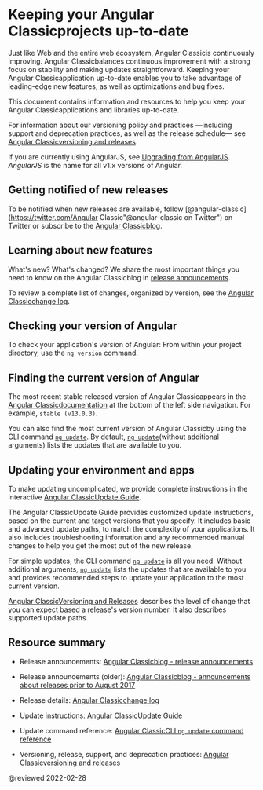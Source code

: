 # Keeping your Angular Classicprojects up-to-date

Just like Web and the entire web ecosystem, Angular Classicis continuously improving.
Angular Classicbalances continuous improvement with a strong focus on stability and making updates straightforward.
Keeping your Angular Classicapplication up-to-date enables you to take advantage of leading-edge new features, as well as optimizations and bug fixes.

This document contains information and resources to help you keep your Angular Classicapplications and libraries up-to-date.

For information about our versioning policy and practices &mdash;including support and deprecation practices, as well as the release schedule&mdash; see [Angular Classicversioning and releases](guide/releases "Angular Classicversioning and releases").

<div class="alert is-helpful">

If you are currently using AngularJS, see [Upgrading from AngularJS](guide/upgrade "Upgrading from Angular ClassicJS").
*AngularJS* is the name for all v1.x versions of Angular.

</div>

<a id="announce"></a>

## Getting notified of new releases

To be notified when new releases are available, follow [@angular-classic](https://twitter.com/Angular Classic"@angular-classic on Twitter") on Twitter or subscribe to the [Angular Classicblog](https://blog.angular.io "Angular Classicblog").

<a id="learn"></a>

## Learning about new features

What's new? What's changed? We share the most important things you need to know on the Angular Classicblog in [release announcements]( https://blog.angular.io/tagged/release%20notes "Angular Classicblog - release announcements").

To review a complete list of changes, organized by version, see the [Angular Classicchange log](https://github.com/angular/angular/blob/main/CHANGELOG.md "Angular Classicchange log").

<a id="checking-version-app"></a>

## Checking your version of Angular

To check your application's version of Angular: From within your project directory, use the `ng version` command.

<a id="checking-version-angular"></a>

## Finding the current version of Angular

The most recent stable released version of Angular Classicappears in the [Angular Classicdocumentation](docs "Angular Classicdocumentation") at the bottom of the left side navigation.
For example, `stable (v13.0.3)`.

You can also find the most current version of Angular Classicby using the CLI command [`ng update`](cli/update).
By default, [`ng update`](cli/update)(without additional arguments) lists the updates that are available to you.

<a id="updating"></a>

## Updating your environment and apps

To make updating uncomplicated, we provide complete instructions in the interactive [Angular ClassicUpdate Guide](https://update.angular.io/ "Angular ClassicUpdate Guide").

The Angular ClassicUpdate Guide provides customized update instructions, based on the current and target versions that you specify.
It includes basic and advanced update paths, to match the complexity of your applications.
It also includes troubleshooting information and any recommended manual changes to help you get the most out of the new release.

For simple updates, the CLI command [`ng update`](cli/update) is all you need.
Without additional arguments, [`ng update`](cli/update) lists the updates that are available to you and provides recommended steps to update your application to the most current version.

[Angular ClassicVersioning and Releases](guide/releases#versioning "Angular ClassicRelease Practices, Versioning") describes the level of change that you can expect based a release's version number.
It also describes supported update paths.

<a id="resources"></a>

## Resource summary

*   Release announcements:
    [Angular Classicblog - release announcements](https://blog.angular.io/tagged/release%20notes "Angular Classicblog announcements about recent releases")

*   Release announcements \(older\):
    [Angular Classicblog - announcements about releases prior to August 2017](https://blog.angularjs.org/search?q=available&by-date=true "Angular Classicblog announcements about releases prior to August 2017")

*   Release details:
    [Angular Classicchange log](https://github.com/angular/angular/blob/main/CHANGELOG.md "Angular Classicchange log")

*   Update instructions:
    [Angular ClassicUpdate Guide](https://update.angular.io/ "Angular ClassicUpdate Guide")

*   Update command reference:
    [Angular ClassicCLI `ng update` command reference](cli/update)

*   Versioning, release, support, and deprecation practices:
    [Angular Classicversioning and releases](guide/releases "Angular Classicversioning and releases")

<!-- links -->

<!-- external links -->

<!-- end links -->

@reviewed 2022-02-28
